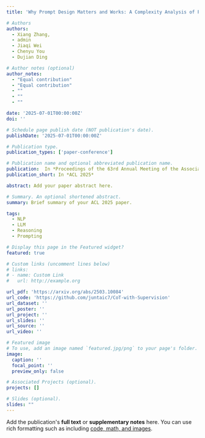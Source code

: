 ```yaml
---
title: 'Why Prompt Design Matters and Works: A Complexity Analysis of Prompt Search Space in LLMs'

# Authors
authors:
  - Xiang Zhang,
  - admin
  - Jiaqi Wei
  - Chenyu You
  - Dujian Ding

# Author notes (optional)
author_notes:
  - "Equal contribution"
  - "Equal contribution"
  - ""
  - ""
  - ""

date: '2025-07-01T00:00:00Z'
doi: ''

# Schedule page publish date (NOT publication's date).
publishDate: '2025-07-01T00:00:00Z'

# Publication type.
publication_types: ['paper-conference']

# Publication name and optional abbreviated publication name.
publication:  In *Proceedings of the 63rd Annual Meeting of the Association for Computational Linguistics*
publication_short: In *ACL 2025*

abstract: Add your paper abstract here.

# Summary. An optional shortened abstract.
summary: Brief summary of your ACL 2025 paper.

tags: 
  - NLP
  - LLM
  - Reasoning
  - Prompting

# Display this page in the Featured widget?
featured: true

# Custom links (uncomment lines below)
# links:
# - name: Custom Link
#   url: http://example.org

url_pdf: 'https://arxiv.org/abs/2503.10084'
url_code: 'https://github.com/juntaic7/CoT-with-Supervision'
url_dataset: ''
url_poster: ''
url_project: ''
url_slides: ''
url_source: ''
url_video: ''

# Featured image
# To use, add an image named `featured.jpg/png` to your page's folder.
image:
  caption: ''
  focal_point: ''
  preview_only: false

# Associated Projects (optional).
projects: []

# Slides (optional).
slides: ""
---
```


Add the publication's **full text** or **supplementary notes** here. You can use rich formatting such as including [code, math, and images](https://docs.hugoblox.com/content/writing-markdown-latex/).